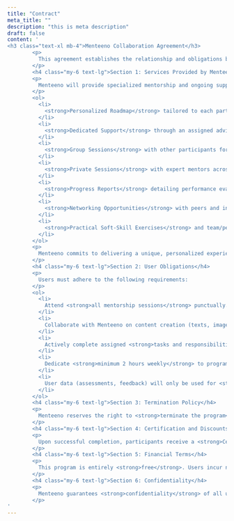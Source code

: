 ```yaml
---
title: "Contract"
meta_title: ""
description: "this is meta description"
draft: false
content: '
<h3 class="text-xl mb-4">Menteeno Collaboration Agreement</h3>
        <p>
          This agreement establishes the relationship and obligations between Menteeno and you, as a Menteeno user (hereinafter referred to as "User" or "You"), for accessing mentorship and support services during the 3-month program. By signing this agreement, you formally accept all terms and conditions outlined herein.
        </p>
        <h4 class="my-6 text-lg">Section 1: Services Provided by Menteeno</h4>
        <p>
          Menteeno will provide specialized mentorship and ongoing support services for 3 months, including:
        </p>
        <ol>
          <li>
            <strong>Personalized Roadmap</strong> tailored to each participant, ensuring all activities and planning align with individual needs.
          </li>
          <li>
            <strong>Dedicated Support</strong> through an assigned advisor available throughout the program to guide your progress.
          </li>
          <li>
            <strong>Group Sessions</strong> with other participants for knowledge exchange and collaborative growth.
          </li>
          <li>
            <strong>Private Sessions</strong> with expert mentors across various fields to elevate your skills.
          </li>
          <li>
            <strong>Progress Reports</strong> detailing performance evaluations, strengths/weaknesses, and improvement suggestions.
          </li>
          <li>
            <strong>Networking Opportunities</strong> with peers and industry professionals to expand your connections.
          </li>
          <li>
            <strong>Practical Soft-Skill Exercises</strong> and team/personal challenges designed for skill development.
          </li>
        </ol>
        <p>
          Menteeno commits to delivering a unique, personalized experience to support your professional advancement.
        </p>
        <h4 class="my-6 text-lg">Section 2: User Obligations</h4>
        <p>
          Users must adhere to the following requirements:
        </p>
        <ol>
          <li>
            Attend <strong>all mentorship sessions</strong> punctually. Unexcused absences may result in <strong>program termination</strong>.
          </li>
          <li>
            Collaborate with Menteeno on content creation (texts, images, videos) when requested, for use on Menteeno’s platforms.
          </li>
          <li>
            Actively complete assigned <strong>tasks and responsibilities</strong>. Neglect may lead to warnings or termination.
          </li>
          <li>
            Dedicate <strong>minimum 2 hours weekly</strong> to program activities (sessions, exercises, feedback).
          </li>
          <li>
            User data (assessments, feedback) will only be used for <strong>internal analysis</strong> and <strong>service improvement</strong>, never shared/sold to third parties.
          </li>
        </ol>
        <h4 class="my-6 text-lg">Section 3: Termination Policy</h4>
        <p>
          Menteeno reserves the right to <strong>terminate the program</strong> if users violate this agreement (e.g., absenteeism, task neglect). No refunds will be issued for unused services.
        </p>
        <h4 class="my-6 text-lg">Section 4: Certification and Discounts</h4>
        <p>
          Upon successful completion, participants receive a <strong>Certificate of Participation</strong> and exclusive discounts for future programs (eligible only for compliant users).
        </p>
        <h4 class="my-6 text-lg">Section 5: Financial Terms</h4>
        <p>
          This program is entirely <strong>free</strong>. Users incur no financial obligations during the 3-month period.
        </p>
        <h4 class="my-6 text-lg">Section 6: Confidentiality</h4>
        <p>
          Menteeno guarantees <strong>confidentiality</strong> of all user data, used solely for service improvement. No information will be publicly disclosed or sold.
        </p>
'
---
```

